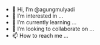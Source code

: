 - 👋 Hi, I’m @agungmulyadi
- 👀 I’m interested in ...
- 🌱 I’m currently learning ...
- 💞️ I’m looking to collaborate on ...
- 📫 How to reach me ...

<!---
agungmulyadi/agungmulyadi is a ✨ special ✨ repository because its `README.md` (this file) appears on your GitHub profile.
You can click the Preview link to take a look at your changes.
--->
